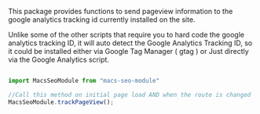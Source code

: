 This package provides functions to send pageview information to the google analytics tracking id currently installed on the site.

Unlike some of the other scripts that require you to hard code the google analytics tracking ID, it will auto detect the Google Analytics Tracking ID, so it could be installed either via Google Tag Manager ( gtag ) or Just directly via the Google Analytics script.

```javascript

import MacsSeoModule from "macs-seo-module"

//Call this method on initial page load AND when the route is changed
MacsSeoModule.trackPageView();

```